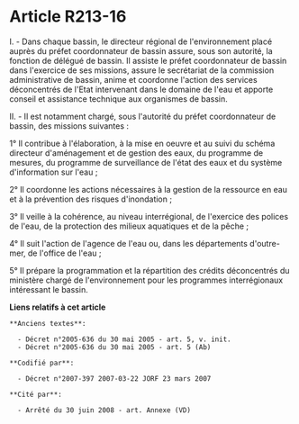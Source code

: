 # Article R213-16

I. - Dans chaque bassin, le directeur régional de l'environnement placé auprès du préfet coordonnateur de bassin assure, sous
son autorité, la fonction de délégué de bassin. Il assiste le préfet coordonnateur de bassin dans l'exercice de ses missions,
assure le secrétariat de la commission administrative de bassin, anime et coordonne l'action des services déconcentrés de
l'Etat intervenant dans le domaine de l'eau et apporte conseil et assistance technique aux organismes de bassin.

II. - Il est notamment chargé, sous l'autorité du préfet coordonnateur de bassin, des missions suivantes :

1° Il contribue à l'élaboration, à la mise en oeuvre et au suivi du schéma directeur d'aménagement et de gestion des eaux, du
programme de mesures, du programme de surveillance de l'état des eaux et du système d'information sur l'eau ;

2° Il coordonne les actions nécessaires à la gestion de la ressource en eau et à la prévention des risques d'inondation ;

3° Il veille à la cohérence, au niveau interrégional, de l'exercice des polices de l'eau, de la protection des milieux
aquatiques et de la pêche ;

4° Il suit l'action de l'agence de l'eau ou, dans les départements d'outre-mer, de l'office de l'eau ;

5° Il prépare la programmation et la répartition des crédits déconcentrés du ministère chargé de l'environnement pour les
programmes interrégionaux intéressant le bassin.

**Liens relatifs à cet article**

	**Anciens textes**:

	  - Décret n°2005-636 du 30 mai 2005 - art. 5, v. init.
	  - Décret n°2005-636 du 30 mai 2005 - art. 5 (Ab)

	**Codifié par**:

	  - Décret n°2007-397 2007-03-22 JORF 23 mars 2007

	**Cité par**:

	  - Arrêté du 30 juin 2008 - art. Annexe (VD)
